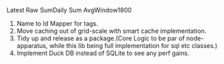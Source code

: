 Latest
Raw
SumDaily
Sum
AvgWindow1800

1. Name to Id Mapper for tags.
2. Move caching out of grid-scale with smart cache implementation.
3. Tidy up and release as a package.(Core Logic to be par of node-apparatus, while this lib being full implementation for sql etc classes.)
4. Implement Duck DB instead of SQLite to see any perf gains.
